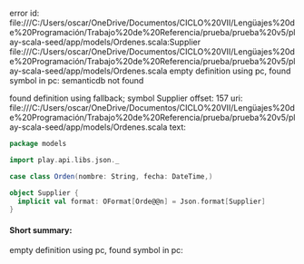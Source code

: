 error id: file:///C:/Users/oscar/OneDrive/Documentos/CICLO%20VII/Lengüajes%20de%20Programación/Trabajo%20de%20Referencia/prueba/prueba%20v5/play-scala-seed/app/models/Ordenes.scala:Supplier
file:///C:/Users/oscar/OneDrive/Documentos/CICLO%20VII/Lengüajes%20de%20Programación/Trabajo%20de%20Referencia/prueba/prueba%20v5/play-scala-seed/app/models/Ordenes.scala
empty definition using pc, found symbol in pc: 
semanticdb not found

found definition using fallback; symbol Supplier
offset: 157
uri: file:///C:/Users/oscar/OneDrive/Documentos/CICLO%20VII/Lengüajes%20de%20Programación/Trabajo%20de%20Referencia/prueba/prueba%20v5/play-scala-seed/app/models/Ordenes.scala
text:
```scala
package models

import play.api.libs.json._

case class Orden(nombre: String, fecha: DateTime,)

object Supplier {
  implicit val format: OFormat[Orde@@n] = Json.format[Supplier]
}

```


#### Short summary: 

empty definition using pc, found symbol in pc: 